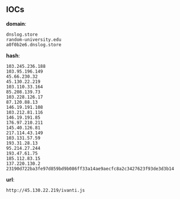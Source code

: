 
## IOCs

__domain__:

```text
dnslog.store
random-university.edu
a0f0b2e6.dnslog.store
```
__hash__:

```text
103.245.236.188
103.95.196.149
45.66.230.32
45.130.22.219
103.110.33.164
85.208.139.73
103.228.126.17
87.120.88.13
146.19.191.108
103.212.81.116
146.19.191.85
176.97.210.211
145.40.126.81
217.114.43.149
103.131.57.59
193.31.28.13
95.214.27.244
193.47.61.75
185.112.83.15
137.220.130.2
23190d722ba3fe97d859bd9b086ff33a14ae9aecfc8a2c3427623f93de3d3b14
```
__url__:

```text
http://45.130.22.219/ivanti.js
```